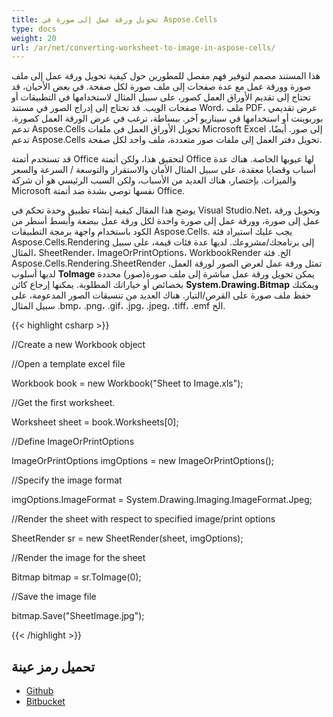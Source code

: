 ```yaml
---
title: تحويل ورقة عمل إلى صورة في Aspose.Cells
type: docs
weight: 20
url: /ar/net/converting-worksheet-to-image-in-aspose-cells/
---
```


هذا المستند مصمم لتوفير فهم مفصل للمطورين حول كيفية تحويل ورقة عمل إلى ملف صورة وورقة عمل مع عدة صفحات إلى ملف صورة لكل صفحة.
في بعض الأحيان، قد تحتاج إلى تقديم الأوراق العمل كصور، على سبيل المثال لاستخدامها في التطبيقات أو صفحات الويب. قد تحتاج إلى إدراج الصور في مستند Word، ملف PDF، عرض تقديمي بوربوينت أو استخدامها في سيناريو آخر. ببساطة، ترغب في عرض الورقة العمل كصورة. تدعم Aspose.Cells تحويل الأوراق العمل في ملفات Microsoft Excel إلى صور. أيضًا، تدعم Aspose.Cells تحويل دفتر العمل إلى ملفات صور متعددة، ملف واحد لكل صفحة.

قد تستخدم أتمتة Office لتحقيق هذا، ولكن أتمتة Office لها عيوبها الخاصة. هناك عدة أسباب وقضايا معقدة، على سبيل المثال الأمان والاستقرار والتوسعة / السرعة والسعر والميزات. بإختصار، هناك العديد من الأسباب، ولكن السبب الرئيسي هو أن شركة Microsoft نفسها توصي بشدة ضد أتمتة Office.

يوضح هذا المقال كيفية إنشاء تطبيق وحدة تحكم في Visual Studio.Net، وتحويل ورقة عمل إلى صورة، وورقة عمل إلى صورة واحدة لكل ورقة عمل ببضعة وأبسط أسطر من الكود باستخدام واجهة برمجة التطبيقات Aspose.Cells. يجب عليك استيراد فئة Aspose.Cells.Rendering إلى برنامجك/مشروعك. لديها عدة فئات قيمة، على سبيل المثال، SheetRender، ImageOrPrintOptions، WorkbookRender الخ. فئة Aspose.Cells.Rendering.SheetRender تمثل ورقة عمل لعرض الصور لورقة العمل، لديها أسلوب **ToImage** يمكن تحويل ورقة عمل مباشرة إلى ملف صورة(صور) محددة بخصائص أو خياراتك المطلوبة. يمكنها إرجاع كائن **System.Drawing.Bitmap** ويمكنك حفظ ملف صورة على القرص/التيار. هناك العديد من تنسيقات الصور المدعومة، على سبيل المثال .bmp، .png، .gif، .jpg، .jpeg، .tiff، .emf الخ.

{{< highlight csharp >}}

 //Create a new Workbook object

//Open a template excel file

Workbook book = new Workbook("Sheet to Image.xls");

//Get the first worksheet.

Worksheet sheet = book.Worksheets[0];

//Define ImageOrPrintOptions

ImageOrPrintOptions imgOptions = new ImageOrPrintOptions();

//Specify the image format

imgOptions.ImageFormat = System.Drawing.Imaging.ImageFormat.Jpeg;

//Render the sheet with respect to specified image/print options

SheetRender sr = new SheetRender(sheet, imgOptions);

//Render the image for the sheet

Bitmap bitmap = sr.ToImage(0);

//Save the image file

bitmap.Save("SheetImage.jpg");

{{< /highlight >}}
## **تحميل رمز عينة**
- [Github](https://github.com/asposemarketplace/Aspose_for_VSTO/releases/download/Cells1.0/Worksheet.to.Image.Aspose.Cells.zip)
- [Bitbucket](https://bitbucket.org/asposemarketplace/aspose-for-vsto/downloads/Worksheet%20to%20Image%20%28Aspose.Cells%29.zip)
